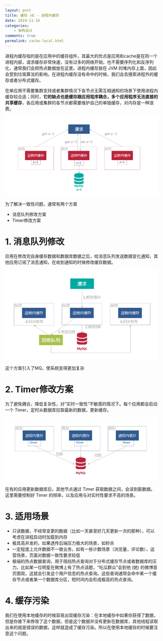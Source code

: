 ```yaml
---
layout: post
title: 缓存（4）- 进程内缓存
date: 2019-11-16
categories:
    - 架构设计
comments: true
permalink: cache-local.html
---
```


进程内缓存指的是在应用中的缓存组件，其最大的优点是应用和cache是在同一个进程内部，请求缓存非常快速，没有过多的网络开销，也不需要序列化和反序列化，通常我们会把热点数据放在这里。进程内缓存放在 JVM 的堆内存上面，因此会受到垃圾算法的影响。在进程内缓存没有命中的时候，我们会去搜索进程外的缓存或者分布式缓存。

在单应用不需要集群支持或者集群情况下各节点无需互相通知的场景下使用进程内缓存较合适；同时，**它的缺点也是缓存跟应用程序耦合，多个应用程序无法直接的共享缓存**，各应用或集群的各节点都需要维护自己的单独缓存，对内存是一种浪费。

![](/assets/images/posts/cache/cache-6.png)

为了解决一致性问题，通常有两个方案

- 消息队列修改方案
- Timer修改方案

# 1. 消息队列修改
应用在修改完自身缓存数据和数据库数据之后，给消息队列发送数据变化通知，其他应用订阅了消息通知，在收到通知的时候修改缓存数据。

![](/assets/images/posts/cache/cache-7.png)

这个方案引入了MQ，使系统变得更加复杂

# 2. Timer修改方案
为了避免耦合，降低复杂性，对“实时一致性”不敏感的情况下。每个应用都会启动一个 Timer，定时从数据库拉取最新的数据，更新缓存。

![](/assets/images/posts/cache/cache-8.png)

在有的应用更新数据库后，其他节点通过 Timer 获取数据之间，会读到脏数据。这里需要控制好 Timer 的频率，以及应用与对实时性要求不高的场景。

# 3. 适用场景

- 只读数据，不经常变更的数据（比如一天甚至好几天更新一次的那种），可以考虑在进程启动时加载到内存
- 极其高并发的，如果透传后端压力极大的场景，如秒杀
- 一定程度上允许数据不一致业务，如有一些计数场景（浏览量，评论数），运营场景，页面对数据一致性要求较低
- 极端的热点数据查询，用于阻挡热点查询对于分布式缓存节点或者数据库的压力。比如某一位明星在微博上有了热点话题，“吃瓜群众”会到他 (她) 的微博首页围观，这就会引发这个用户信息的热点查询。这些查询通常会命中某一个缓存节点或者某一个数据库分区，短时间内会形成极高的热点查询。

# 4. 缓存污染

我们在使用本地缓存的时候容易出现缓存污染：在本地缓存中如果你获得了数据，但是你接下来修改了这个数据，但是这个数据并没有更新在数据库，其他线程读取出来的就是错误的数据，这样就造成了缓存污染。所以在使用本地缓存的时候要注意这个问题。